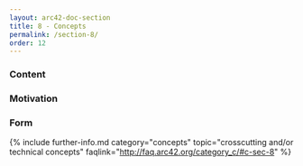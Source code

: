 ```yaml
---
layout: arc42-doc-section
title: 8 - Concepts
permalink: /section-8/
order: 12
---
```

<div class="arc42-help" markdown="1">

### Content

### Motivation

### Form

</div>

{% include further-info.md
   category="concepts"
   topic="crosscutting and/or technical concepts"
   faqlink="http://faq.arc42.org/category_c/#c-sec-8" %}
